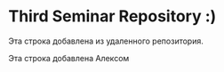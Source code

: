 # Third Seminar Repository :)

Эта строка добавлена из удаленного репозитория.

Эта строка добавлена Алексом